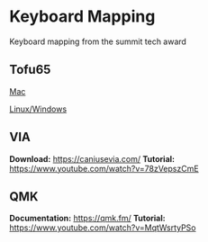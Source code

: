 # Keyboard Mapping

Keyboard mapping from the summit tech award


## Tofu65

[Mac](tofu65/tofu65_mac.json)

[Linux/Windows](tofu65/tofu65_linux.json)

## VIA
**Download:** https://caniusevia.com/
**Tutorial:** https://www.youtube.com/watch?v=78zVepszCmE

## QMK
**Documentation:** https://qmk.fm/
**Tutorial:** https://www.youtube.com/watch?v=MqtWsrtyPSo